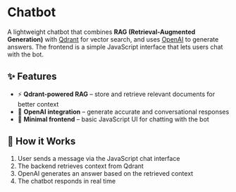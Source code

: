 # Chatbot  

A lightweight chatbot that combines **RAG (Retrieval-Augmented Generation)** with [Qdrant](https://qdrant.tech/) for vector search, and uses [OpenAI](https://platform.openai.com/) to generate answers. The frontend is a simple JavaScript interface that lets users chat with the bot.  

## ✨ Features  
- ⚡ **Qdrant-powered RAG** – store and retrieve relevant documents for better context  
- 🤖 **OpenAI integration** – generate accurate and conversational responses  
- 💬 **Minimal frontend** – basic JavaScript UI for chatting with the bot  

## 🔄 How it Works  
1. User sends a message via the JavaScript chat interface  
2. The backend retrieves context from Qdrant  
3. OpenAI generates an answer based on the retrieved context
4. The chatbot responds in real time  
